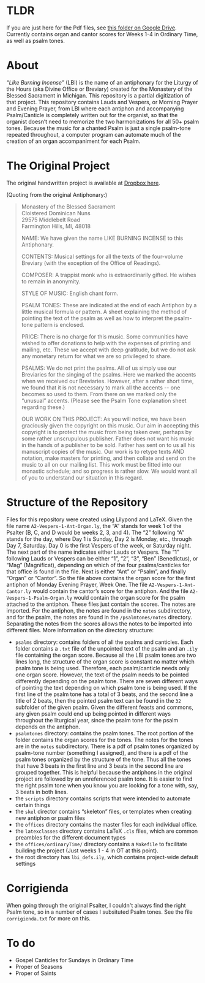 # TLDR

If you are just here for the Pdf files, see 
[this folder on Google Drive](https://drive.google.com/drive/folders/1ygq5PmqaLeVCf3xUOsLA-igjyIiH6In_?usp=sharing). Currently contains organ and cantor scores for Weeks 1-4 in Ordinary Time, as well as psalm tones.

# About

*“Like Burning Incense”* (LBI) is the name of an antiphonary for the Liturgy of
the Hours (aka Divine Office or Breviary) created for the Monastery of the Blessed
Sacrament in Michigan. This repository is a
partial digitization of that project. This repository contains Lauds and
Vespers, or Morning Prayer and Evening Prayer, from LBI where each antiphon and
accompanying Psalm/Canticle is completely written out for the organist, so that
the organist doesn’t need to memorize the two harmonizations for all 50+ psalm
tones. Because the music for a chanted Psalm is just a single psalm-tone
repeated throughout, a computer program can automate much of the creation of an
organ accompaniment for each Psalm.

# The Original Project

The original handwritten project is available at [Dropbox here](https://www.dropbox.com/sh/f4wwbcx3ox2lr1a/AACSsf0c_C3QVPCTAif1mj5Ka).

(Quoting from the original Antiphonary:)

> Monastery of the Blessed Sacrament  
> Cloistered Dominican Nuns  
> 29575 Middlebelt Road  
> Farmington Hills, MI, 48018  
> 
> NAME: We have given the name LIKE BURNING INCENSE to this Antiphonary.
> 
> CONTENTS: Musical settings for all the texts of the four-volume Breviary (with
> the exception of the Office of Readings).
> 
> COMPOSER: A trappist monk who is extraordinarily gifted. He wishes to remain in
> anonymity.
> 
> STYLE OF MUSIC: English chant form.
> 
> PSALM TONES: These are indicated at the end of each Antiphon by a little
> musical formula or pattern. A sheet explaining the method of pointing the text
> of the psalm as well as how to interpret the psalm-tone pattern is enclosed.
> 
> PRICE: There is no charge for this music. Some communities have wished to offer
> donations to help with the expenses of printing and mailing, etc. These we
> accept with deep gratitude, but we do not ask any monetary return for what we
> are so privileged to share.
> 
> PSALMS: We do not print the psalms. All of us simply use our Breviaries for the
> singing of the psalms. Here we marked the accents when we received our
> Breviaries. However, after a rather short time, we found that it is not
> necessary to mark all the accents -- one becomes so used to them. From there on
> we marked only the “unusual” accents. (Please see the Psalm Tone explanation
> sheet regarding these.)
> 
> OUR WORK ON THIS PROJECT: As you will notice, we have been graciously given the
> copyright on this music. Our aim in accepting this copyright is to protect the
> music from being taken over, perhaps by some rather unscrupulous publisher.
> Father does not want his music in the hands of a publisher to be sold. Father
> has sent on to us all his manuscript copies of the music. Our work is to retype
> texts AND notation, make masters for printing, and then collate and send on the
> music to all on our mailing list. This work must be fitted into our monastic
> schedule; and so progress is rather slow. We would want all of you to
> understand our situation in this regard.

# Structure of the Repository

Files for this repository were created using Lilypond and LaTeX. Given the file
name `A2-Vespers-1-Ant-Organ.ly`, the “A” stands for week 1 of the Psalter (B,
C, and D would be weeks 2, 3, and 4). The “2” following “A” stands for the day,
where Day 1 is Sunday, Day 2 is Monday, etc., through Day 7, Saturday. Day 0 is
the first Vespers of the week, or Saturday night. The next part of the name
indicates either Lauds or Vespers. The “1” following Lauds or Vespers can be
either “1”, “2”, “3”, “Ben” (Benedictus), or “Mag” (Magnificat), depending on
which of the four psalms/canticles for that office is found in the file. Next
is either “Ant” or “Psalm”, and finally “Organ” or “Cantor”. So the file above
contains the organ score for the first antiphon of Monday Evening Prayer, Week
One. The file `A2-Vespers-1-Ant-Cantor.ly` would contain the cantor’s score for
the antiphon. And the file `A2-Vespers-1-Psalm-Organ.ly` would contain the
organ score for the psalm attached to the antiphon. These files just contain
the scores. The notes are imported. For the antiphon, the notes are found in
the `notes` subdirectory, and for the psalm, the notes are found in the
`/psalmtones/notes` directory. Separating the notes from the scores allows the
notes to be imported into different files. More information on the directory
structure:

- `psalms` directory: contains folders of all the psalms and canticles.
  Each folder contains a `.txt` file of the unpointed text of the psalm
  and an `.ily` file containing the organ score. Because all the LBI psalm
  tones are two lines long, the structure of the organ score is constant no
  matter which psalm tone is being used. Therefore, each psalm/canticle needs
  only one organ score. However, the text of the psalm needs to be pointed
  differently depending on the psalm tone. There are seven different ways of
  pointing the text depending on which psalm tone is being used. If the first
  line of the psalm tone has a total of 3 beats, and the second line a title of
  2 beats, then the pointed psalm text can be found in the `32` subfolder of
  the given psalm. Given the different feasts and commons, any given psalm
  could end up being pointed in different ways throughout the liturgical year,
  since the psalm tone for the psalm depends on the antiphon.
- `psalmtones` directory: contains the psalm tones. The root portion of the
  folder contains the organ scores for the tones. The notes for the tones are
  in the `notes` subdirectory.  There is a pdf of psalm tones organized by
  psalm-tone number (something I assigned), and there is a pdf of the psalm
  tones organized by the structure of the tone. Thus all the tones that have 3
  beats in the first line and  3 beats in the second line are grouped together.
  This is helpful because the antiphons in the original project are followed by
  an unreferenced psalm tone. It is easier to find the right psalm tone when
  you know you are looking for a tone with, say, 3 beats in both lines.
- the `scripts` directory contains scripts that were intended to automate
  certain things
- the `skel` director contains “skeleton” files, or templates when creating new
  antiphon or psalm files
- the `offices` directory contains the master files for each individual office.
- the `latexclasses` directory contains LaTeX `.cls` files, which are common
  preambles for the different document types
- the `offices/ordinaryTime/` directory contains a `Makefile` to facilitate building the project (Just weeks 1 - 4 in OT at this point).
- the root directory has `lbi_defs.ily`, which contains project-wide default settings

# Corrigienda

When going through the original Psalter, I couldn't always find the right Psalm
tone, so in a number of cases I subsituted Psalm tones. See the file
`corrigienda.txt` for more on this.

# To do

- Gospel Canticles for Sundays in Ordinary Time
- Proper of Seasons
- Proper of Saints
